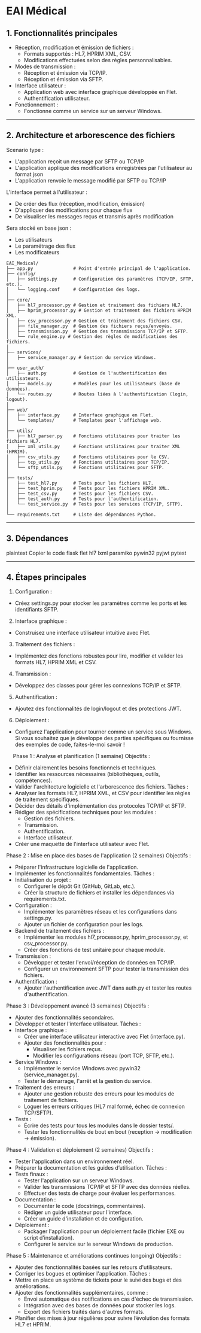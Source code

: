 ﻿# EAI Médical

## 1. Fonctionnalités principales
- Réception, modification et émission de fichiers :
	- Formats supportés : HL7, HPRIM XML, CSV.
	- Modifications effectuées selon des règles personnalisables.
- Modes de transmission :
	- Réception et émission via TCP/IP.
	- Réception et émission via SFTP.
- Interface utilisateur :
	- Application web avec interface graphique développée en Flet.
	- Authentification utilisateur.
- Fonctionnement :
	- Fonctionne comme un service sur un serveur Windows.

---

## 2. Architecture et arborescence des fichiers

Scenario type :
- L'application reçoit un message par SFTP ou TCP/IP
- L'application applique des modifications enregistrées par l'utilisateur au format json
- L'application renvoie le message modifié par SFTP ou TCP/IP

L'interface permet à l'utilisateur :
- De créer des flux (réception, modification, émission)
- D'appliquer des modifications pour chaque flux
- De visualiser les messages reçus et transmis après modification

Sera stocké en base json :
- Les utilisateurs
- Le paramétrage des flux
- Les modificateurs

```
EAI_Medical/
├── app.py               # Point d'entrée principal de l'application.
├── config/
│   ├── settings.py      # Configuration des paramètres (TCP/IP, SFTP, etc.).
│   └── logging.conf     # Configuration des logs.
│ 
├── core/
│   ├── hl7_processor.py # Gestion et traitement des fichiers HL7.
│   ├── hprim_processor.py # Gestion et traitement des fichiers HPRIM XML.
│   ├── csv_processor.py # Gestion et traitement des fichiers CSV.
│   ├── file_manager.py  # Gestion des fichiers reçus/envoyés.
│   ├── transmission.py  # Gestion des transmissions TCP/IP et SFTP.
│   └── rule_engine.py # Gestion des règles de modifications des fichiers.
│ 
├── services/
│   ├── service_manager.py # Gestion du service Windows.
│  
├── user_auth/
│   ├── auth.py          # Gestion de l'authentification des utilisateurs.
│   ├── models.py        # Modèles pour les utilisateurs (base de données).
│   └── routes.py        # Routes liées à l'authentification (login, logout).
│ 
├── web/
│   ├── interface.py     # Interface graphique en Flet.
│   └── templates/       # Templates pour l'affichage web.
│ 
├── utils/
│   ├── hl7_parser.py    # Fonctions utilitaires pour traiter les fichiers HL7.
│   ├── xml_utils.py     # Fonctions utilitaires pour traiter XML (HPRIM).
│   ├── csv_utils.py     # Fonctions utilitaires pour le CSV.
│   ├── tcp_utils.py     # Fonctions utilitaires pour TCP/IP.
│   └── sftp_utils.py    # Fonctions utilitaires pour SFTP.
│ 
├── tests/
│   ├── test_hl7.py      # Tests pour les fichiers HL7.
│   ├── test_hprim.py    # Tests pour les fichiers HPRIM XML.
│   ├── test_csv.py      # Tests pour les fichiers CSV.
│   ├── test_auth.py     # Tests pour l'authentification.
│   └── test_service.py  # Tests pour les services (TCP/IP, SFTP).
│ 
└── requirements.txt     # Liste des dépendances Python.
```

---

## 3. Dépendances

plaintext
Copier le code
flask
flet
hl7
lxml
paramiko
pywin32
pyjwt
pytest

---

## 4. Étapes principales

1.	Configuration :
- Créez settings.py pour stocker les paramètres comme les ports et les identifiants SFTP.
2.	Interface graphique :
- Construisez une interface utilisateur intuitive avec Flet.
3.	Traitement des fichiers :
- Implémentez des fonctions robustes pour lire, modifier et valider les formats HL7, HPRIM XML et CSV.
4.	Transmission :
- Développez des classes pour gérer les connexions TCP/IP et SFTP.
5.	Authentification :
- Ajoutez des fonctionnalités de login/logout et des protections JWT.
6.	Déploiement :
- Configurez l'application pour tourner comme un service sous Windows.
Si vous souhaitez que je développe des parties spécifiques ou fournisse des exemples de code, faites-le-moi savoir !

 
Phase 1 : Analyse et planification (1 semaine)
Objectifs :
- Définir clairement les besoins fonctionnels et techniques.
- Identifier les ressources nécessaires (bibliothèques, outils, compétences).
- Valider l'architecture logicielle et l'arborescence des fichiers.
Tâches :
- Analyser les formats HL7, HPRIM XML, et CSV pour identifier les règles de traitement spécifiques.
- Décider des détails d'implémentation des protocoles TCP/IP et SFTP.
- Rédiger des spécifications techniques pour les modules :
	- Gestion des fichiers.
	- Transmission.
	- Authentification.
	- Interface utilisateur.
- Créer une maquette de l'interface utilisateur avec Flet.

Phase 2 : Mise en place des bases de l'application (2 semaines)
Objectifs :
- Préparer l'infrastructure logicielle de l'application.
- Implémenter les fonctionnalités fondamentales.
Tâches :
- Initialisation du projet :
	- Configurer le dépôt Git (GitHub, GitLab, etc.).
	- Créer la structure de fichiers et installer les dépendances via requirements.txt.
- Configuration :
	- Implémenter les paramètres réseau et les configurations dans settings.py.
	- Ajouter un fichier de configuration pour les logs.
- Backend de traitement des fichiers :
	- Implémenter les modules hl7_processor.py, hprim_processor.py, et csv_processor.py.
	- Créer des fonctions de test unitaire pour chaque module.
- Transmission :
	- Développer et tester l'envoi/réception de données en TCP/IP.
	- Configurer un environnement SFTP pour tester la transmission des fichiers.
- Authentification :
	- Ajouter l'authentification avec JWT dans auth.py et tester les routes d'authentification.

Phase 3 : Développement avancé (3 semaines)
Objectifs :
- Ajouter des fonctionnalités secondaires.
- Développer et tester l'interface utilisateur.
Tâches :
- Interface graphique :
	- Créer une interface utilisateur interactive avec Flet (interface.py).
	- Ajouter des fonctionnalités pour :
		- Visualiser les fichiers reçus.
		- Modifier les configurations réseau (port TCP, SFTP, etc.).
- Service Windows :
	- Implémenter le service Windows avec pywin32 (service_manager.py).
	- Tester le démarrage, l'arrêt et la gestion du service.
- Traitement des erreurs :
	- Ajouter une gestion robuste des erreurs pour les modules de traitement de fichiers.
	- Loguer les erreurs critiques (HL7 mal formé, échec de connexion TCP/SFTP).
- Tests :
	- Écrire des tests pour tous les modules dans le dossier tests/.
	- Tester les fonctionnalités de bout en bout (reception -> modification -> émission).

Phase 4 : Validation et déploiement (2 semaines)
Objectifs :
- Tester l'application dans un environnement réel.
- Préparer la documentation et les guides d’utilisation.
Tâches :
- Tests finaux :
	- Tester l'application sur un serveur Windows.
	- Valider les transmissions TCP/IP et SFTP avec des données réelles.
	- Effectuer des tests de charge pour évaluer les performances.
- Documentation :
	- Documenter le code (docstrings, commentaires).
	- Rédiger un guide utilisateur pour l'interface.
	- Créer un guide d'installation et de configuration.
- Déploiement :
	- Packager l'application pour un déploiement facile (fichier EXE ou script d’installation).
	- Configurer le service sur le serveur Windows de production.

Phase 5 : Maintenance et améliorations continues (ongoing)
Objectifs :
- Ajouter des fonctionnalités basées sur les retours d'utilisateurs.
- Corriger les bogues et optimiser l'application.
Tâches :
- Mettre en place un système de tickets pour le suivi des bugs et des améliorations.
- Ajouter des fonctionnalités supplémentaires, comme :
	- Envoi automatique des notifications en cas d'échec de transmission.
	- Intégration avec des bases de données pour stocker les logs.
	- Export des fichiers traités dans d'autres formats.
- Planifier des mises à jour régulières pour suivre l’évolution des formats HL7 et HPRIM.

